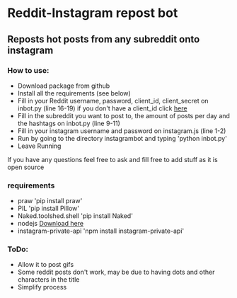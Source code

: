 # Reddit-Instagram repost bot

## Reposts hot posts from any subreddit onto instagram

### How to use:
* Download package from github
* Install all the requirements (see below)
* Fill in your Reddit username, password, client_id, client_secret on inbot.py (line 16-19) if you don't have a client_id click [here](https://ssl.reddit.com/prefs/apps/ "Set up bot")
* Fill in the subreddit you want to post to, the amount of posts per day and the hashtags on inbot.py (line 9-11)
* Fill in your instagram username and password on instagram.js (line 1-2)
* Run by going to the directory instagrambot and typing 'python inbot.py'
* Leave Running


If you have any questions feel free to ask and fill free to add stuff as it is open source

### requirements
* praw 'pip install praw'
* PIL 'pip install Pillow'
* Naked.toolshed.shell 'pip install Naked'
* nodejs [Download here](https://nodejs.org/en/ "Download nodejs")
* instagram-private-api 'npm install instagram-private-api'


### ToDo:
* Allow it to post gifs
* Some reddit posts don't work, may be due to having dots and other characters in the title
* Simplify process
